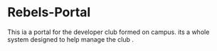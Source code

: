 # Rebels-Portal
This ia a portal for  the developer club formed on campus. its  a whole system designed to help manage the club . 
